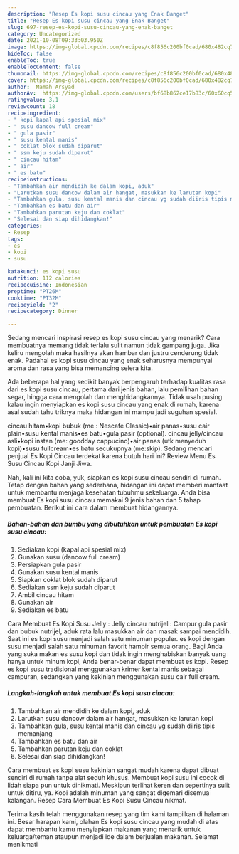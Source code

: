 ```yaml
---
description: "Resep Es kopi susu cincau yang Enak Banget"
title: "Resep Es kopi susu cincau yang Enak Banget"
slug: 697-resep-es-kopi-susu-cincau-yang-enak-banget
category: Uncategorized
date: 2021-10-08T09:33:03.950Z
image: https://img-global.cpcdn.com/recipes/c8f856c200bf0cad/680x482cq70/es-kopi-susu-cincau-foto-resep-utama.jpg
hideToc: false
enableToc: true
enableTocContent: false
thumbnail: https://img-global.cpcdn.com/recipes/c8f856c200bf0cad/680x482cq70/es-kopi-susu-cincau-foto-resep-utama.jpg
cover: https://img-global.cpcdn.com/recipes/c8f856c200bf0cad/680x482cq70/es-kopi-susu-cincau-foto-resep-utama.jpg
author:  Mamah Arsyad
authorAv:  https://img-global.cpcdn.com/users/bf68b862ce17b83c/60x60cq50/avatar.jpg
ratingvalue: 3.1
reviewcount: 18
recipeingredient:
- " kopi kapal api spesial mix"
- " susu dancow full cream"
- " gula pasir"
- " susu kental manis"
- " coklat blok sudah diparut"
- " ssm keju sudah diparut"
- " cincau hitam"
- " air"
- " es batu"
recipeinstructions:
- "Tambahkan air mendidih ke dalam kopi, aduk"
- "Larutkan susu dancow dalam air hangat, masukkan ke larutan kopi"
- "Tambahkan gula, susu kental manis dan cincau yg sudah diiris tipis memanjang"
- "Tambahkan es batu dan air"
- "Tambahkan parutan keju dan coklat"
- "Selesai dan siap dihidangkan!"
categories:
- Resep
tags:
- es
- kopi
- susu

katakunci: es kopi susu 
nutrition: 112 calories
recipecuisine: Indonesian
preptime: "PT26M"
cooktime: "PT32M"
recipeyield: "2"
recipecategory: Dinner

---
```



Sedang mencari inspirasi resep es kopi susu cincau yang menarik? Cara membuatnya memang tidak terlalu sulit namun tidak gampang juga. Jika keliru mengolah maka hasilnya akan hambar dan justru cenderung tidak enak. Padahal es kopi susu cincau yang enak seharusnya mempunyai aroma dan rasa yang bisa memancing selera kita.


Ada beberapa hal yang sedikit banyak berpengaruh terhadap kualitas rasa dari es kopi susu cincau, pertama dari jenis bahan, lalu pemilihan bahan segar, hingga cara mengolah dan menghidangkannya. Tidak usah pusing kalau ingin menyiapkan es kopi susu cincau yang enak di rumah, karena asal sudah tahu triknya maka hidangan ini mampu jadi suguhan spesial.

cincau hitam•kopi bubuk (me : Nescafe Classic)•air panas•susu cair plain•susu kental manis•es batu•gula pasir (optional). cincau jelly/cincau asli•kopi instan (me: goodday cappucino)•air panas (utk menyeduh kopi)•susu fullcream•es batu secukupnya (me:skip). Sedang mencari penjual Es Kopi Cincau terdekat karena butuh hari ini? Review Menu Es Susu Cincau Kopi Janji Jiwa.


Nah, kali ini kita coba, yuk, siapkan es kopi susu cincau sendiri di rumah. Tetap dengan bahan yang sederhana, hidangan ini dapat memberi manfaat untuk membantu menjaga kesehatan tubuhmu sekeluarga. Anda bisa membuat Es kopi susu cincau memakai 9 jenis bahan dan 5 tahap pembuatan. Berikut ini cara dalam membuat hidangannya.

<!--inarticleads1-->

##### Bahan-bahan dan bumbu yang dibutuhkan untuk pembuatan Es kopi susu cincau:

1. Sediakan  kopi (kapal api spesial mix)
1. Gunakan  susu (dancow full cream)
1. Persiapkan  gula pasir
1. Gunakan  susu kental manis
1. Siapkan  coklat blok sudah diparut
1. Sediakan  ssm keju sudah diparut
1. Ambil  cincau hitam
1. Gunakan  air
1. Sediakan  es batu


Cara Membuat Es Kopi Susu Jelly : Jelly cincau nutrijel : Campur gula pasir dan bubuk nutrijel, aduk rata lalu masukkan air dan masak sampai mendidih. Saat ini es kopi susu menjadi salah satu minuman populer. es kopi dengan susu menjadi salah satu minuman favorit hampir semua orang. Bagi Anda yang suka makan es susu kopi dan tidak ingin menghabiskan banyak uang hanya untuk minum kopi, Anda benar-benar dapat membuat es kopi. Resep es kopi susu tradisional menggunakan krimer kental manis sebagai campuran, sedangkan yang kekinian menggunakan susu cair full cream. 

<!--inarticleads2-->

##### Langkah-langkah untuk membuat Es kopi susu cincau:

1. Tambahkan air mendidih ke dalam kopi, aduk
1. Larutkan susu dancow dalam air hangat, masukkan ke larutan kopi
1. Tambahkan gula, susu kental manis dan cincau yg sudah diiris tipis memanjang
1. Tambahkan es batu dan air
1. Tambahkan parutan keju dan coklat
1. Selesai dan siap dihidangkan!

Cara membuat es kopi susu kekinian sangat mudah karena dapat dibuat sendiri di rumah tanpa alat seduh khusus. Membuat kopi susu ini cocok di lidah siapa pun untuk dinikmati. Meskipun terlihat keren dan sepertinya sulit untuk ditiru, ya. Kopi adalah minuman yang sangat digemari disemua kalangan. Resep Cara Membuat Es Kopi Susu Cincau nikmat. 

Terima kasih telah menggunakan resep yang tim kami tampilkan di halaman ini. Besar harapan kami, olahan Es kopi susu cincau yang mudah di atas dapat membantu kamu menyiapkan makanan yang menarik untuk keluarga/teman ataupun menjadi ide dalam berjualan makanan. Selamat menikmati
